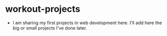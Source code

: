 # workout-projects
- I am sharing my first projects in web development here. I'll add here the big or small projects I've done later.
